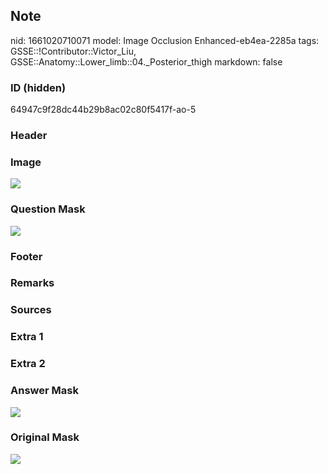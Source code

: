 ## Note
nid: 1661020710071
model: Image Occlusion Enhanced-eb4ea-2285a
tags: GSSE::!Contributor::Victor_Liu, GSSE::Anatomy::Lower_limb::04._Posterior_thigh
markdown: false

### ID (hidden)
64947c9f28dc44b29b8ac02c80f5417f-ao-5

### Header


### Image
<img src="tmpl5mof9i_.png">

### Question Mask
<img src="64947c9f28dc44b29b8ac02c80f5417f-ao-5-Q.svg">

### Footer


### Remarks


### Sources


### Extra 1


### Extra 2


### Answer Mask
<img src="64947c9f28dc44b29b8ac02c80f5417f-ao-5-A.svg">

### Original Mask
<img src="64947c9f28dc44b29b8ac02c80f5417f-ao-O.svg">
